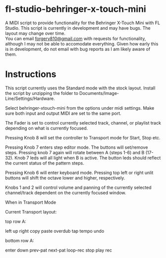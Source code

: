 # fl-studio-behringer-x-touch-mini

A MIDI script to provide functionality for the Behringer X-Touch Mini with FL Studio. This script is currently in development and may have bugs. The layout may change over time.  
You can email forgery810@gmail.com with requests for functionality, although I may not be able to accomodate everything. Given how early this is in development, do not email with bug reports as I am likely aware of them.

# Instructions

This script currently uses the Standard mode with the stock layout. Install the script by unzipping the folder to Documents/Image-Line/Settings/Hardware.

Select behringer-xtouch-mini from the options under midi settings. Make sure both input and output MIDI are set to the same port.  
  
The Fader is set to control currently selected track, channel, or playlist track depending on what is currently focused. 

Pressing Knob 8 will set the controller to Transport mode for Start, Stop etc. 

Pressing Knob 7 enters step editor mode. The buttons will set/remove steps. Pressing knob 7 again will rotate between A (steps 1-6) and B (17-32). Knob 7 leds will all light when B is active. The button leds should reflect the current status of the pattern steps. 

Pressing Knob 6 will enter keyboard mode. Pressing top left or right unlit buttons will shift the octave lower and higher, respectively.


Knobs 1 and 2 will control volume and panning of the currently selected channel/track dependent on the currently focused window.

When in Transport Mode



Current Transport layout:

top row A:

left    up     right    copy    paste	 overdub  tap tempo    undo

bottom row A:

enter  down   prev-pat   next-pat   loop-rec   stop    play    rec


